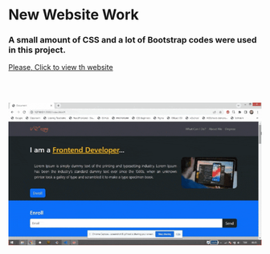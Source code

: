 # New Website Work

<h3>A small amount of CSS and a lot of Bootstrap codes were used in this project.</h3>

<a href="https://luminous-faun-5be01b.netlify.app/">Please, Click to view th website</a>

<br> <br>

![](img/screen.gif)


